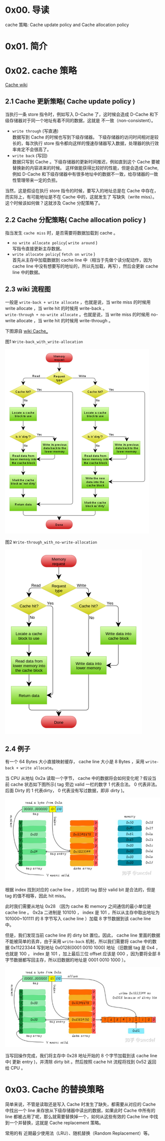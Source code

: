 # 0x00. 导读

cache 策略: Cache update policy and Cache allocation policy

# 0x01. 简介

# 0x02. cache 策略

[Cache wiki](https://en.wikipedia.org/wiki/Cache_(computing))

## 2.1 Cache 更新策略( Cache update policy )

当执行一条 store 指令时，例如写入 D-Cache 了，这时候会造成 D-Cache 和下级存储器对于同一个地址有着不同的数据，这就是 不一致（non-consistent）。

- `write through` (写直通)  
    数据写到 Cache 的时候也写到下级存储器。
    下级存储器的访问时间相对是较长的，每次执行 store 指令都向这样的慢速存储器写入数据，处理器的执行效率肯定不会很高了。
- `write back` (写回)  
    数据只写到 Cache 。下级存储器的更新时间推迟，例如直到这个 Cache 要被替换新的内容进来的时候。
    这样做能获得比较好的性能，但是会造成 Cache, 例如 D-Cache 和下级存储器中有很多地址中的数据不一致，给存储器的一致性管理带来一定的负担。

当然，这是假设在执行 store 指令的时候，要写入的地址总是在 Cache 中存在，而实际上，有可能地址是不在 Cache 中的，这就发生了 写缺失（write miss）。这个时候该如何做？这就涉及 Cache 分配策略了。

## 2.2 Cache 分配策略( Cache allocation policy )

指当发生 `cache miss` 时，是否需要将数据加载到 cache 。

- `no write allocate policy`( `write around` )   
    写指令直接更新主存数据。
- `write allocate policy`( `fetch on write` )   
    首先从主存中加载数据到 cache line 中（相当于先做个读分配动作，因为 cache line 中没有想要写的地址的，所以先加载，再写），然后会更新 cache line 中的数据。


## 2.3 wiki 流程图

一般是 `write-back + write allocate` ，也就是说，当 write miss 的时候用 write allocate ，当 write hit 的时候用 write-back 。   
`write-through + no-write allocate` 。也就是说，当 write miss 的时候用 no-write allocate ，当 write hit 的时候用 write-through 。   

下图源自 [wiki Cache_](https://en.wikipedia.org/wiki/Cache_(computing))

图1 `Write-back_with_write-allocation`

![write-back](../../pic/linux/memory/Write-back_with_write-allocation.png)

图2 `Write-through_with_no-write-allocation`

![write-through](../../pic/linux/memory/Write-through_with_no-write-allocation.png)


## 2.4 例子

有一个 64 Bytes 大小直接映射缓存， cache line 大小是 8 Bytes ，采用 `write-back + write allocate`。

当 CPU 从地址 0x2a 读取一个字节， cache 中的数据将会如何变化呢？假设当前 cache 状态如下图所示( tag 旁边 valid 一栏的数字 1 代表合法。 0 代表非法。后面 Dirty 的 1 代表dirty， 0 代表没有写过数据，即非 dirty )。

![9](../../pic/cache9.png)

根据 index 找到对应的 cache line ，对应的 tag 部分 valid bit 是合法的，但是 tag 的值不相等，因此 hit miss。

此时我们需要从地址 0x28 （因为 cache 和 memory 之间通信的最小单位是 cache line 。 0x2a 二进制是 101010 ， index 是 101 ，所以从主存中取出地址为 101000~101111 的 8 字节写入 cache line ）加载 8 字节数据到该 cache line 中。

但是，我们发现当前 cache line 的 dirty bit 置位。因此， cache line 里面的数据不能被简单的丢弃，由于采用 `write-back` 机制，所以我们需要将 cache 中的数据 0x11223344 写到地址 0x0128(0001 0010 1000) 地址（旧数据 tag 是 0x4 ，也就是 100 ， index 是 101 ，加上最后三位 offset 应该是 000 ，因为要将全部 8 字节数据都写回主存，所以旧数据的地址是 0001 0010 1000 ）。

![10](../../pic/cache10.png)

当写回操作完成，我们将主存中 0x28 地址开始的 8 个字节加载到该 cache line 中( 更新 entry )，并清除 dirty bit 。然后按照 cache hit  流程将找到 0x52 返回给 CPU 。

# 0x03. Cache 的替换策略

简单来说，不管是读取还是写入 Cache 时发生了缺失，都需要从对应的 Cache 中找出一个 line 来存放从下级存储器中读出的数据，如果此时 Cache 中所有的 line 都被占用了呢，那么就需要替换掉一个，如何从这些有效的 Cache line 中找到一个并替换，这就是 Cache replacement 策略。

常用的有 近期最少使用法（LRU）、随机替换（Random Replacement）等。